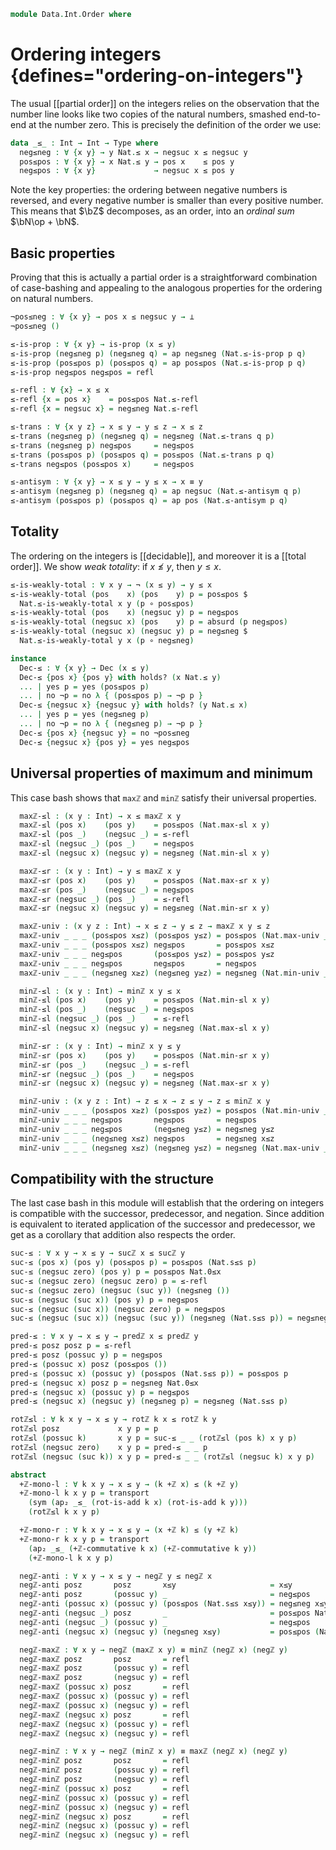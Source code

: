 <!--
```agda
open import 1Lab.HLevel.Retracts
open import 1Lab.HLevel
open import 1Lab.Path
open import 1Lab.Type

open import Data.Int.Properties
open import Data.Int.Base
open import Data.Dec

import Data.Nat.Properties as Nat
import Data.Nat.Order as Nat
import Data.Nat.Base as Nat
```
-->

```agda
module Data.Int.Order where
```

# Ordering integers {defines="ordering-on-integers"}

The usual [[partial order]] on the integers relies on the observation
that the number line looks like two copies of the natural numbers,
smashed end-to-end at the number zero. This is precisely the definition
of the order we use:

```agda
data _≤_ : Int → Int → Type where
  neg≤neg : ∀ {x y} → y Nat.≤ x → negsuc x ≤ negsuc y
  pos≤pos : ∀ {x y} → x Nat.≤ y → pos x    ≤ pos y
  neg≤pos : ∀ {x y}             → negsuc x ≤ pos y
```

Note the key properties: the ordering between negative numbers is
reversed, and every negative number is smaller than every positive
number.  This means that $\bZ$ decomposes, as an order, into an _ordinal
sum_ $\bN\op + \bN$.

## Basic properties

Proving that this is actually a partial order is a straightforward
combination of case-bashing and appealing to the analogous properties
for the ordering on natural numbers.

```agda
¬pos≤neg : ∀ {x y} → pos x ≤ negsuc y → ⊥
¬pos≤neg ()

≤-is-prop : ∀ {x y} → is-prop (x ≤ y)
≤-is-prop (neg≤neg p) (neg≤neg q) = ap neg≤neg (Nat.≤-is-prop p q)
≤-is-prop (pos≤pos p) (pos≤pos q) = ap pos≤pos (Nat.≤-is-prop p q)
≤-is-prop neg≤pos neg≤pos = refl

≤-refl : ∀ {x} → x ≤ x
≤-refl {x = pos x}    = pos≤pos Nat.≤-refl
≤-refl {x = negsuc x} = neg≤neg Nat.≤-refl

≤-trans : ∀ {x y z} → x ≤ y → y ≤ z → x ≤ z
≤-trans (neg≤neg p) (neg≤neg q) = neg≤neg (Nat.≤-trans q p)
≤-trans (neg≤neg p) neg≤pos     = neg≤pos
≤-trans (pos≤pos p) (pos≤pos q) = pos≤pos (Nat.≤-trans p q)
≤-trans neg≤pos (pos≤pos x)     = neg≤pos

≤-antisym : ∀ {x y} → x ≤ y → y ≤ x → x ≡ y
≤-antisym (neg≤neg p) (neg≤neg q) = ap negsuc (Nat.≤-antisym q p)
≤-antisym (pos≤pos p) (pos≤pos q) = ap pos (Nat.≤-antisym p q)
```

## Totality

The ordering on the integers is [[decidable]], and moreover it is a
[[total order]]. We show _weak totality_: if $x \not\le y$, then $y \le
x$.

```agda
≤-is-weakly-total : ∀ x y → ¬ (x ≤ y) → y ≤ x
≤-is-weakly-total (pos    x) (pos    y) p = pos≤pos $
  Nat.≤-is-weakly-total x y (p ∘ pos≤pos)
≤-is-weakly-total (pos    x) (negsuc y) p = neg≤pos
≤-is-weakly-total (negsuc x) (pos    y) p = absurd (p neg≤pos)
≤-is-weakly-total (negsuc x) (negsuc y) p = neg≤neg $
  Nat.≤-is-weakly-total y x (p ∘ neg≤neg)

instance
  Dec-≤ : ∀ {x y} → Dec (x ≤ y)
  Dec-≤ {pos x} {pos y} with holds? (x Nat.≤ y)
  ... | yes p = yes (pos≤pos p)
  ... | no ¬p = no λ { (pos≤pos p) → ¬p p }
  Dec-≤ {negsuc x} {negsuc y} with holds? (y Nat.≤ x)
  ... | yes p = yes (neg≤neg p)
  ... | no ¬p = no λ { (neg≤neg p) → ¬p p }
  Dec-≤ {pos x} {negsuc y} = no ¬pos≤neg
  Dec-≤ {negsuc x} {pos y} = yes neg≤pos
```

<!--
```agda
  H-Level-≤ : ∀ {n x y} → H-Level (x ≤ y) (suc n)
  H-Level-≤ = prop-instance ≤-is-prop
```
-->

## Universal properties of maximum and minimum

This case bash shows that `maxℤ` and `minℤ` satisfy their
universal properties.

<!--
```agda
abstract
```
-->

```agda
  maxℤ-≤l : (x y : Int) → x ≤ maxℤ x y
  maxℤ-≤l (pos x)    (pos y)    = pos≤pos (Nat.max-≤l x y)
  maxℤ-≤l (pos _)    (negsuc _) = ≤-refl
  maxℤ-≤l (negsuc _) (pos _)    = neg≤pos
  maxℤ-≤l (negsuc x) (negsuc y) = neg≤neg (Nat.min-≤l x y)

  maxℤ-≤r : (x y : Int) → y ≤ maxℤ x y
  maxℤ-≤r (pos x)    (pos y)    = pos≤pos (Nat.max-≤r x y)
  maxℤ-≤r (pos _)    (negsuc _) = neg≤pos
  maxℤ-≤r (negsuc _) (pos _)    = ≤-refl
  maxℤ-≤r (negsuc x) (negsuc y) = neg≤neg (Nat.min-≤r x y)

  maxℤ-univ : (x y z : Int) → x ≤ z → y ≤ z → maxℤ x y ≤ z
  maxℤ-univ _ _ _ (pos≤pos x≤z) (pos≤pos y≤z) = pos≤pos (Nat.max-univ _ _ _ x≤z y≤z)
  maxℤ-univ _ _ _ (pos≤pos x≤z) neg≤pos       = pos≤pos x≤z
  maxℤ-univ _ _ _ neg≤pos       (pos≤pos y≤z) = pos≤pos y≤z
  maxℤ-univ _ _ _ neg≤pos       neg≤pos       = neg≤pos
  maxℤ-univ _ _ _ (neg≤neg x≥z) (neg≤neg y≥z) = neg≤neg (Nat.min-univ _ _ _ x≥z y≥z)

  minℤ-≤l : (x y : Int) → minℤ x y ≤ x
  minℤ-≤l (pos x)    (pos y)    = pos≤pos (Nat.min-≤l x y)
  minℤ-≤l (pos _)    (negsuc _) = neg≤pos
  minℤ-≤l (negsuc _) (pos _)    = ≤-refl
  minℤ-≤l (negsuc x) (negsuc y) = neg≤neg (Nat.max-≤l x y)

  minℤ-≤r : (x y : Int) → minℤ x y ≤ y
  minℤ-≤r (pos x)    (pos y)    = pos≤pos (Nat.min-≤r x y)
  minℤ-≤r (pos _)    (negsuc _) = ≤-refl
  minℤ-≤r (negsuc _) (pos _)    = neg≤pos
  minℤ-≤r (negsuc x) (negsuc y) = neg≤neg (Nat.max-≤r x y)

  minℤ-univ : (x y z : Int) → z ≤ x → z ≤ y → z ≤ minℤ x y
  minℤ-univ _ _ _ (pos≤pos x≥z) (pos≤pos y≥z) = pos≤pos (Nat.min-univ _ _ _ x≥z y≥z)
  minℤ-univ _ _ _ neg≤pos       neg≤pos       = neg≤pos
  minℤ-univ _ _ _ neg≤pos       (neg≤neg y≤z) = neg≤neg y≤z
  minℤ-univ _ _ _ (neg≤neg x≤z) neg≤pos       = neg≤neg x≤z
  minℤ-univ _ _ _ (neg≤neg x≤z) (neg≤neg y≤z) = neg≤neg (Nat.max-univ _ _ _ x≤z y≤z)
```

## Compatibility with the structure

The last case bash in this module will establish that the ordering on
integers is compatible with the successor, predecessor, and negation.
Since addition is equivalent to iterated application of the successor
and predecessor, we get as a corollary that addition also respects
the order.

```agda
suc-≤ : ∀ x y → x ≤ y → sucℤ x ≤ sucℤ y
suc-≤ (pos x) (pos y) (pos≤pos p) = pos≤pos (Nat.s≤s p)
suc-≤ (negsuc zero) (pos y) p = pos≤pos Nat.0≤x
suc-≤ (negsuc zero) (negsuc zero) p = ≤-refl
suc-≤ (negsuc zero) (negsuc (suc y)) (neg≤neg ())
suc-≤ (negsuc (suc x)) (pos y) p = neg≤pos
suc-≤ (negsuc (suc x)) (negsuc zero) p = neg≤pos
suc-≤ (negsuc (suc x)) (negsuc (suc y)) (neg≤neg (Nat.s≤s p)) = neg≤neg p

pred-≤ : ∀ x y → x ≤ y → predℤ x ≤ predℤ y
pred-≤ posz posz p = ≤-refl
pred-≤ posz (possuc y) p = neg≤pos
pred-≤ (possuc x) posz (pos≤pos ())
pred-≤ (possuc x) (possuc y) (pos≤pos (Nat.s≤s p)) = pos≤pos p
pred-≤ (negsuc x) posz p = neg≤neg Nat.0≤x
pred-≤ (negsuc x) (possuc y) p = neg≤pos
pred-≤ (negsuc x) (negsuc y) (neg≤neg p) = neg≤neg (Nat.s≤s p)

rotℤ≤l : ∀ k x y → x ≤ y → rotℤ k x ≤ rotℤ k y
rotℤ≤l posz             x y p = p
rotℤ≤l (possuc k)       x y p = suc-≤ _ _ (rotℤ≤l (pos k) x y p)
rotℤ≤l (negsuc zero)    x y p = pred-≤ _ _ p
rotℤ≤l (negsuc (suc k)) x y p = pred-≤ _ _ (rotℤ≤l (negsuc k) x y p)

abstract
  +ℤ-mono-l : ∀ k x y → x ≤ y → (k +ℤ x) ≤ (k +ℤ y)
  +ℤ-mono-l k x y p = transport
    (sym (ap₂ _≤_ (rot-is-add k x) (rot-is-add k y)))
    (rotℤ≤l k x y p)

  +ℤ-mono-r : ∀ k x y → x ≤ y → (x +ℤ k) ≤ (y +ℤ k)
  +ℤ-mono-r k x y p = transport
    (ap₂ _≤_ (+ℤ-commutative k x) (+ℤ-commutative k y))
    (+ℤ-mono-l k x y p)

  negℤ-anti : ∀ x y → x ≤ y → negℤ y ≤ negℤ x
  negℤ-anti posz       posz       x≤y                     = x≤y
  negℤ-anti posz       (possuc y) _                       = neg≤pos
  negℤ-anti (possuc x) (possuc y) (pos≤pos (Nat.s≤s x≤y)) = neg≤neg x≤y
  negℤ-anti (negsuc _) posz       _                       = pos≤pos Nat.0≤x
  negℤ-anti (negsuc _) (possuc y) _                       = neg≤pos
  negℤ-anti (negsuc x) (negsuc y) (neg≤neg x≤y)           = pos≤pos (Nat.s≤s x≤y)

  negℤ-maxℤ : ∀ x y → negℤ (maxℤ x y) ≡ minℤ (negℤ x) (negℤ y)
  negℤ-maxℤ posz       posz       = refl
  negℤ-maxℤ posz       (possuc y) = refl
  negℤ-maxℤ posz       (negsuc y) = refl
  negℤ-maxℤ (possuc x) posz       = refl
  negℤ-maxℤ (possuc x) (possuc y) = refl
  negℤ-maxℤ (possuc x) (negsuc y) = refl
  negℤ-maxℤ (negsuc x) posz       = refl
  negℤ-maxℤ (negsuc x) (possuc y) = refl
  negℤ-maxℤ (negsuc x) (negsuc y) = refl

  negℤ-minℤ : ∀ x y → negℤ (minℤ x y) ≡ maxℤ (negℤ x) (negℤ y)
  negℤ-minℤ posz       posz       = refl
  negℤ-minℤ posz       (possuc y) = refl
  negℤ-minℤ posz       (negsuc y) = refl
  negℤ-minℤ (possuc x) posz       = refl
  negℤ-minℤ (possuc x) (possuc y) = refl
  negℤ-minℤ (possuc x) (negsuc y) = refl
  negℤ-minℤ (negsuc x) posz       = refl
  negℤ-minℤ (negsuc x) (possuc y) = refl
  negℤ-minℤ (negsuc x) (negsuc y) = refl
```
